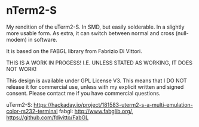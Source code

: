 # nTerm2-S
My rendition of the uTerm2-S. In SMD, but easily solderable. In a slightly more usable form. As extra, it can switch between normal and cross (null-modem) in software.

It is based on the FABGL library from Fabrizio Di Vittori.

THIS IS A WORK IN PROGESS! I.E. UNLESS STATED AS WORKING, IT DOES NOT WORK!

This design is available under GPL License V3. This means that I DO NOT release it for commercial use, unless with my explicit written and signed consent. Please contact me if you have commercial questions.

uTerm2-S: https://hackaday.io/project/181583-uterm2-s-a-multi-emulation-color-rs232-terminal
fabgl: http://www.fabglib.org/, https://github.com/fdivitto/FabGL
